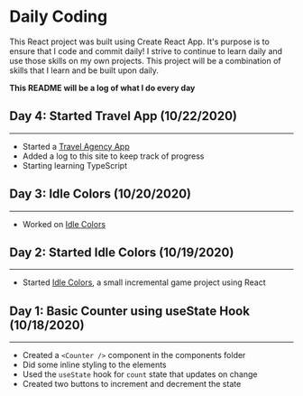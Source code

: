 # Daily Coding

This React project was built using Create React App. It's purpose is to ensure that I code and commit daily! I strive to continue to learn daily and use those skills on my own projects. This project will be a combination of skills that I learn and be built upon daily.

**This README will be a log of what I do every day**

## Day 4: Started Travel App (10/22/2020)

---

- Started a [Travel Agency App](https://github.com/Xearta/travel-app)
- Added a log to this site to keep track of progress
- Starting learning TypeScript

## Day 3: Idle Colors (10/20/2020)

---

- Worked on [Idle Colors](https://github.com/Xearta/idle-colors)

## Day 2: Started Idle Colors (10/19/2020)

---

- Started [Idle Colors](https://github.com/Xearta/idle-colors), a small incremental game project using React

## Day 1: Basic Counter using useState Hook (10/18/2020)

---

- Created a `<Counter />` component in the components folder
- Did some inline styling to the elements
- Used the `useState` hook for `count` state that updates on change
- Created two buttons to increment and decrement the state
